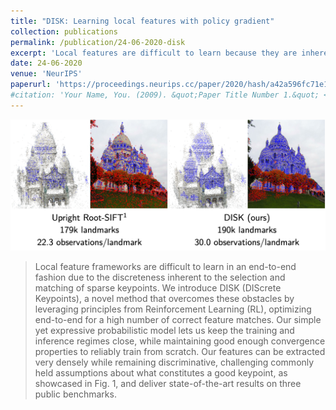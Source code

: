```yaml
---
title: "DISK: Learning local features with policy gradient"
collection: publications
permalink: /publication/24-06-2020-disk
excerpt: 'Local features are difficult to learn because they are inherently discrete. DISK uses reinforcement learning to get stable gradients and learn the task end-to-end.'
date: 24-06-2020
venue: 'NeurIPS'
paperurl: 'https://proceedings.neurips.cc/paper/2020/hash/a42a596fc71e17828440030074d15e74-Abstract.html'
#citation: 'Your Name, You. (2009). &quot;Paper Title Number 1.&quot; <i>Journal 1</i>. 1(1).'
---
```

![image](../images/disk-teaser.png)

> Local feature frameworks are difficult to learn in an end-to-end fashion due to the discreteness inherent to the selection and matching of sparse keypoints. We introduce DISK (DIScrete Keypoints), a novel method that overcomes these obstacles by leveraging principles from Reinforcement Learning (RL), optimizing end-to-end for a high number of correct feature matches. Our simple yet expressive probabilistic model lets us keep the training and inference regimes close, while maintaining good enough convergence properties to reliably train from scratch. Our features can be extracted very densely while remaining discriminative, challenging commonly held assumptions about what constitutes a good keypoint, as showcased in Fig. 1, and deliver state-of-the-art results on three public benchmarks.
